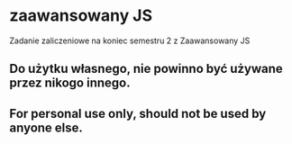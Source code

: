 # zaawansowany JS

Zadanie zaliczeniowe na koniec semestru 2 z Zaawansowany JS

## Do użytku własnego, nie powinno być używane przez nikogo innego.

## For personal use only, should not be used by anyone else.

